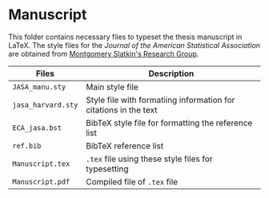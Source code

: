 # Manuscript

This folder contains necessary files to typeset the thesis manuscript in LaTeX. The style files for the _Journal of the American Statistical Association_ are obtained from [Montgomery Slatkin's Research Group](http://ib.berkeley.edu/labs/slatkin/eriq/latex/index.htm).

| Files              | Description |
| ----               | ----        |
| `JASA_manu.sty`    | Main style file |
| `jasa_harvard.sty` | Style file with formatiing information for citations in the text |
| `ECA_jasa.bst`     | BibTeX style file for formatting the reference list |
| `ref.bib`          | BibTeX reference list |
| `Manuscript.tex`   | `.tex` file using these style files for typesetting |
| `Manuscript.pdf`   | Compiled file of `.tex` file |
